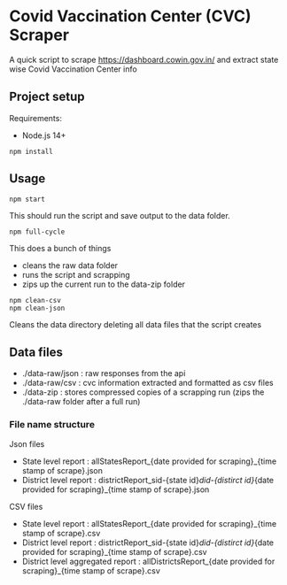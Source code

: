 # Covid Vaccination Center (CVC) Scraper
A quick script to scrape  https://dashboard.cowin.gov.in/ and extract state wise Covid Vaccination Center info

## Project setup
Requirements:

- Node.js 14+

```
npm install
```

## Usage

```
npm start
```

This should run the script and save output to the data folder. 

```
npm full-cycle
```

This does a bunch of things
- cleans the raw data folder
- runs the script and scrapping
- zips up the current run to the data-zip folder

```
npm clean-csv
npm clean-json
```

Cleans the data directory deleting all data files that the script creates

## Data files

- ./data-raw/json : raw responses from the api 
- ./data-raw/csv : cvc information extracted and formatted as csv files 
- ./data-zip : stores compressed copies of a scrapping run (zips the ./data-raw folder after a full run)

### File name structure 

Json files 
- State level report : allStatesReport_{date provided for scraping}_{time stamp of scrape}.json
- District level report : districtReport_sid-{state id}_did-{distirct id}_{date provided for scraping}_{time stamp of scrape}.json

CSV files
- State level report : allStatesReport_{date provided for scraping}_{time stamp of scrape}.csv
- District level report : districtReport_sid-{state id}_did-{distirct id}_{date provided for scraping}_{time stamp of scrape}.csv
- District level aggregated report : allDistrictsReport_{date provided for scraping}_{time stamp of scrape}.csv
